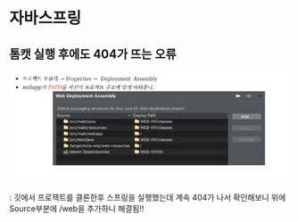# 자바스프링

## 톰캣 실행 후에도 404가 뜨는 오류

![image-20201111233336021](md-images/image-20201111233336021.png)

: 깃에서 프로젝트를 클론한후 스프링을 실행했는데 계속 404가 나서 확인해보니 위에 Source부분에 /web을 추가하니 해결됨!!